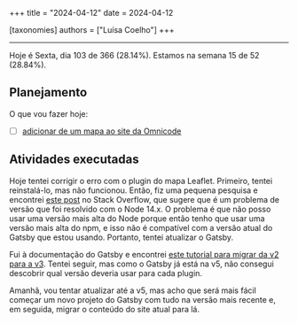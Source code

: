 +++
title = "2024-04-12"
date = 2024-04-12

[taxonomies]
authors = ["Luísa Coelho"]
+++

---

Hoje é Sexta, dia 103 de 366 (28.14%). Estamos na semana 15 de 52 (28.84%).

## Planejamento

O que vou fazer hoje:

- [ ] [adicionar de um mapa ao site da Omnicode](https://github.com/OmnicodeSolutions/website/issues/128)

## Atividades executadas

Hoje tentei corrigir o erro com o plugin do mapa Leaflet. Primeiro, tentei reinstalá-lo, mas não funcionou. Então, fiz uma pequena pesquisa e encontrei [este post](https://stackoverflow.com/questions/70941127/gatsby-plugin-react-leaflet-with-gatsby-v3-build-error#:~:text=It%20should%20be,of%20MapContainer%20wrapper.) no Stack Overflow, que sugere que é um problema de versão que foi resolvido com o Node 14.x. O problema é que não posso usar uma versão mais alta do Node porque então tenho que usar uma versão mais alta do npm, e isso não é compatível com a versão atual do Gatsby que estou usando. Portanto, tentei atualizar o Gatsby.

Fui à documentação do Gatsby e encontrei [este tutorial para migrar da v2 para a v3](https://www.gatsbyjs.com/docs/reference/release-notes/migrating-from-v2-to-v3/). Tentei seguir, mas como o Gatsby já está na v5, não consegui descobrir qual versão deveria usar para cada plugin.

Amanhã, vou tentar atualizar até a v5, mas acho que será mais fácil começar um novo projeto do Gatsby com tudo na versão mais recente e, em seguida, migrar o conteúdo do site atual para lá.
